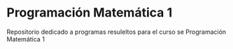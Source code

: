 # Programación Matemática 1

Repositorio dedicado a programas resuleltos para el curso se Programación Matemática 1
